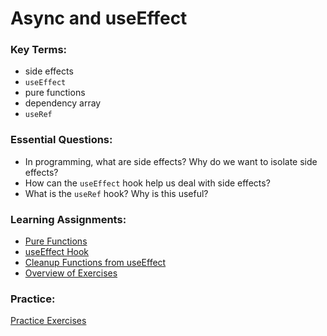 #  Async and useEffect

### Key Terms:

+ side effects
+ `useEffect`
+ pure functions
+ dependency array
+ `useRef`

### Essential Questions:

+ In programming, what are side effects? Why do we want to isolate side effects?
+ How can the `useEffect` hook help us deal with side effects?
+ What is the `useRef` hook? Why is this useful?

### Learning Assignments:

+ [Pure Functions](https://medium.com/javascript-scene/master-the-javascript-interview-what-is-a-pure-function-d1c076bec976)
+ [useEffect Hook](https://reactjs.org/docs/hooks-effect.html)
+ [Cleanup Functions from useEffect](https://juliangaramendy.dev/use-promise-subscription/)
+ [Overview of Exercises](./app/README.md)

### Practice:

[Practice Exercises](./practice/exercises.md)
